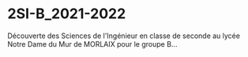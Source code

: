 # 2SI-B_2021-2022
Découverte des Sciences de l'Ingénieur en classe de seconde au lycée Notre Dame du Mur de MORLAIX pour le groupe B...
